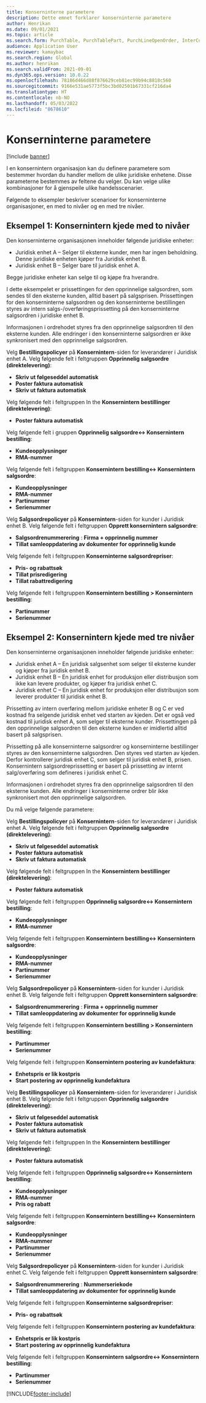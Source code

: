```yaml
---
title: Konserninterne parametere
description: Dette emnet forklarer konserninterne parametere
author: Henrikan
ms.date: 09/01/2021
ms.topic: article
ms.search.form: PurchTable, PurchTablePart, PurchLineOpenOrder, InterCompanyTradingRelationSetupCustomer
audience: Application User
ms.reviewer: kamaybac
ms.search.region: Global
ms.author: henrikan
ms.search.validFrom: 2021-09-01
ms.dyn365.ops.version: 10.0.22
ms.openlocfilehash: 78186d466d88f876629ceb81ec99b94c8818c560
ms.sourcegitcommit: 9166e531ae5773f5bc3bd02501b67331cf216da4
ms.translationtype: HT
ms.contentlocale: nb-NO
ms.lasthandoff: 05/03/2022
ms.locfileid: "8678610"
---
```

# <a name="intercompany-parameters"></a>Konserninterne parametere

[!include [banner](../../includes/banner.md)]

I en konsernintern organisasjon kan du definere parametere som bestemmer hvordan du handler mellom de ulike juridiske enhetene. Disse parameterne bestemmes av feltene du velger. Du kan velge ulike kombinasjoner for å gjenspeile ulike handelsscenarier.

Følgende to eksempler beskriver scenarioer for konserninterne organisasjoner, en med to nivåer og en med tre nivåer.

## <a name="example-1-two-level-intercompany-chain"></a>Eksempel 1: Konsernintern kjede med to nivåer

Den konserninterne organisasjonen inneholder følgende juridiske enheter:

- Juridisk enhet A – Selger til eksterne kunder, men har ingen beholdning. Denne juridiske enheten kjøper fra Juridisk enhet B.
- Juridisk enhet B – Selger bare til juridisk enhet A.

Begge juridiske enheter kan selge til og kjøpe fra hverandre.

I dette eksempelet er prissettingen for den opprinnelige salgsordren, som sendes til den eksterne kunden, alltid basert på salgsprisen. Prissettingen for den konserninterne salgsordren og den konserninterne bestillingen styres av intern salgs-/overføringsprissetting på den konserninterne salgsordren i juridiske enhet B.

Informasjonen i ordrehodet styres fra den opprinnelige salgsordren til den eksterne kunden. Alle endringer i den konserninterne salgsordren er ikke synkronisert med den opprinnelige salgsordren.

Velg **Bestillingspolicyer** på **Konsernintern**-siden for leverandører i Juridisk enhet A. Velg følgende felt i feltgruppen **Opprinnelig salgsordre (direktelevering)**:

- **Skriv ut følgeseddel automatisk**
- **Poster faktura automatisk**
- **Skriv ut faktura automatisk**

Velg følgende felt i feltgruppen In the **Konsernintern bestillinger (direktelevering)**:

- **Poster faktura automatisk**

Velg følgende felt i gruppen **Opprinnelig salgsordre<-> Konsernintern bestilling**:

- **Kundeopplysninger**
- **RMA-nummer**

Velg følgende felt i feltgruppen **Konsernintern bestilling<-> Konsernintern salgsordre**:

- **Kundeopplysninger**
- **RMA-nummer**
- **Partinummer**
- **Serienummer**

Velg **Salgsordrepolicyer** på **Konsernintern**-siden for kunder i Juridisk enhet B. Velg følgende felt i feltgruppen **Opprett konsernintern salgsordre**:

- **Salgsordrenummerering** : **Firma + opprinnelig nummer**
- **Tillat samleoppdatering av dokumenter for opprinnelig kunde**

Velg følgende felt i feltgruppen **Konserninterne salgsordrepriser**:

- **Pris- og rabattsøk**
- **Tillat prisredigering**
- **Tillat rabattredigering**

Velg følgende felt i feltgruppen **Konsernintern bestilling \> Konsernintern bestilling**:

- **Partinummer**
- **Serienummer**

## <a name="example-2-three-level-intercompany-chain"></a>Eksempel 2: Konsernintern kjede med tre nivåer

Den konserninterne organisasjonen inneholder følgende juridiske enheter:

- Juridisk enhet A – En juridisk salgsenhet som selger til eksterne kunder og kjøper fra juridisk enhet B.
- Juridisk enhet B – En juridisk enhet for produksjon eller distribusjon som ikke kan levere produkter, og kjøper fra juridisk enhet C.
- Juridisk enhet C – En juridisk enhet for produksjon eller distribusjon som leverer produkter til juridisk enhet B.

Prissetting av intern overføring mellom juridiske enheter B og C er ved kostnad fra selgende juridisk enhet ved starten av kjeden. Det er også ved kostnad til juridisk enhet A, som selger til eksterne kunder. Prissettingen på den opprinnelige salgsordren til den eksterne kunden er imidlertid alltid basert på salgsprisen.

Prissetting på alle konserninterne salgsordrer og konserninterne bestillinger styres av den konserninterne salgsordren. Den styres ved starten av kjeden. Derfor kontrollerer juridisk enhet C, som selger til juridisk enhet B, prisen. Konsernintern salgsordreprissetting er basert på prissetting av internt salg/overføring som defineres i juridisk enhet C.

Informasjonen i ordrehodet styres fra den opprinnelige salgsordren til den eksterne kunden. Alle endringer i konserninterne ordrer blir ikke synkronisert mot den opprinnelige salgsordren.

Du må velge følgende parametere:

Velg **Bestillingspolicyer** på **Konsernintern**-siden for leverandører i Juridisk enhet A. Velg følgende felt i feltgruppen **Opprinnelig salgsordre (direktelevering)**:

- **Skriv ut følgeseddel automatisk**
- **Poster faktura automatisk**
- **Skriv ut faktura automatisk**

Velg følgende felt i feltgruppen In the **Konsernintern bestillinger (direktelevering)**:

- **Poster faktura automatisk**

Velg følgende felt i feltgruppen **Opprinnelig salgsordre<-> Konsernintern bestilling**:

- **Kundeopplysninger**
- **RMA-nummer**

Velg følgende felt i feltgruppen **Konsernintern bestilling<-> Konsernintern salgsordre**:

- **Kundeopplysninger**
- **RMA-nummer**
- **Partinummer**
- **Serienummer**

Velg **Salgsordrepolicyer** på **Konsernintern**-siden for kunder i Juridisk enhet B. Velg følgende felt i feltgruppen **Opprett konsernintern salgsordre**:

- **Salgsordrenummerering** : **Firma + opprinnelig nummer**
- **Tillat samleoppdatering av dokumenter for opprinnelig kunde**

Velg følgende felt i feltgruppen **Konsernintern bestilling \> Konsernintern bestilling**:

- **Partinummer**
- **Serienummer**

Velg følgende felt i feltgruppen **Konsernintern postering av kundefaktura**:

- **Enhetspris er lik kostpris**
- **Start postering av opprinnelig kundefaktura**

Velg **Bestillingspolicyer** på **Konsernintern**-siden for leverandører i Juridisk enhet B. Velg følgende felt i feltgruppen **Opprinnelig salgsordre (direktelevering)**:

- **Skriv ut følgeseddel automatisk**
- **Poster faktura automatisk**
- **Skriv ut faktura automatisk**

Velg følgende felt i feltgruppen In the **Konsernintern bestillinger (direktelevering)**:

- **Poster faktura automatisk**

Velg følgende felt i feltgruppen **Opprinnelig salgsordre<-> Konsernintern bestilling**:

- **Kundeopplysninger**
- **RMA-nummer**
- **Pris og rabatt**

Velg følgende felt i feltgruppen **Konsernintern bestilling<-> Konsernintern salgsordre**:

- **Kundeopplysninger**
- **RMA-nummer**
- **Partinummer**
- **Serienummer**

Velg **Salgsordrepolicyer** på **Konsernintern**-siden for kunder i Juridisk enhet C. Velg følgende felt i feltgruppen **Opprett konsernintern salgsordre**:

- **Salgsordrenummerering** : **Nummerseriekode**
- **Tillat samleoppdatering av dokumenter for opprinnelig kunde**

Velg følgende felt i feltgruppen **Konserninterne salgsordrepriser**:

- **Pris- og rabattsøk**

Velg følgende felt i feltgruppen **Konsernintern postering av kundefaktura**:

- **Enhetspris er lik kostpris**
- **Start postering av opprinnelig kundefaktura**

Velg følgende felt i feltgruppen **Konsernintern salgsordre<-> Konsernintern bestilling**:

- **Partinummer**
- **Serienummer**

[!INCLUDE[footer-include](../../includes/footer-banner.md)]
